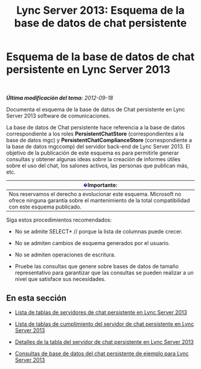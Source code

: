 ﻿---
title: 'Lync Server 2013: Esquema de la base de datos de chat persistente'
TOCTitle: Esquema de la base de datos de chat persistente
ms:assetid: 58d7d94f-42f5-4c3e-8fe5-901fbe92152e
ms:mtpsurl: https://technet.microsoft.com/es-es/library/Gg558653(v=OCS.15)
ms:contentKeyID: 48275352
ms.date: 01/07/2017
mtps_version: v=OCS.15
ms.translationtype: HT
---

# Esquema de la base de datos de chat persistente en Lync Server 2013

 

_**Última modificación del tema:** 2012-09-18_

Documenta el esquema de la base de datos de Chat persistente en Lync Server 2013 software de comunicaciones.

La base de datos de Chat persistente hace referencia a la base de datos correspondiente a los roles **PersistentChatStore** (correspondientes a la base de datos mgc) y **PersistentChatComplianceStore** (correspondiente a la base de datos mgccomp) del servidor back-end de Lync Server 2013. El objetivo de la publicación de este esquema es para permitirle generar consultas y obtener algunas ideas sobre la creación de informes útiles sobre el uso del chat, los salones activos, las personas que publican más, etc.

<table>
<thead>
<tr class="header">
<th><img src="images/Gg425917.important(OCS.15).gif" title="important" alt="important" />Importante:</th>
</tr>
</thead>
<tbody>
<tr class="odd">
<td>Nos reservamos el derecho a evolucionar este esquema. Microsoft no ofrece ninguna garantía sobre el mantenimiento de la total compatibilidad con este esquema publicado.</td>
</tr>
</tbody>
</table>


Siga estos procedimientos recomendados:

  - No se admite SELECT\* // porque la lista de columnas puede crecer.

  - No se admiten cambios de esquema generados por el usuario.

  - No se admiten operaciones de escritura.

  - Pruebe las consultas que genere sobre bases de datos de tamaño representativo para garantizar que las consultas se pueden realizar a un nivel que satisface sus necesidades.

## En esta sección

  - [Lista de tablas de servidores de chat persistente en Lync Server 2013](lync-server-2013-list-of-persistent-chat-server-tables.md)

  - [Lista de tablas de cumplimiento del servidor de chat persistente en Lync Server 2013](lync-server-2013-list-of-persistent-chat-server-compliance-tables.md)

  - [Detalles de la tabla del servidor de chat persistente en Lync Server 2013](lync-server-2013-persistent-chat-server-table-details.md)

  - [Consultas de base de datos del chat persistente de ejemplo para Lync Server 2013](lync-server-2013-sample-persistent-chat-database-queries.md)

